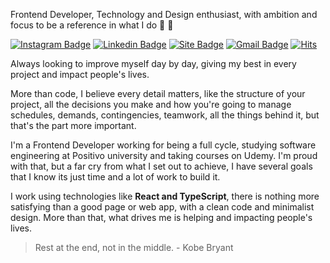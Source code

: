 

Frontend Developer, Technology and Design enthusiast, with ambition and focus to be a reference in what I do :rocket: :white_heart:

[![Instagram Badge](https://img.shields.io/badge/-@arthurlbo-6633cc?style=flat-square&labelColor=6633cc&logo=instagram&logoColor=white&link=https://www.instagram.com/arthur.lbo)](https://www.instagram.com/arthur.lbo)
[![Linkedin Badge](https://img.shields.io/badge/-arthurlbo-6633cc?style=flat-square&logo=Linkedin&logoColor=white&link=https://www.linkedin.com/in/arthurlbo)](https://www.linkedin.com/in/arthurlbo)
[![Site Badge](https://img.shields.io/badge/-arthurlbo.dev-6633cc?style=flat-square&logo=react&logoColor=white&labelColor=6633cc&link=https://arthurlbo-dev.vercel.app)](https://arthurlbo-dev.vercel.app)
[![Gmail Badge](https://img.shields.io/badge/-arthurlbo16@gmail.com-6633cc?style=flat-square&logo=Gmail&logoColor=white&link=mailto:arthurlbo16@gmail.com)](mailto:arthurlbo16@gmail.com)
[![Hits](https://hits.seeyoufarm.com/api/count/incr/badge.svg?url=https%3A%2F%2Fgithub.com%2Farthurlbo%2Fhit-counter&count_bg=%236633CC&title_bg=%236633CC&icon=&icon_color=%23E7E7E7&title=Profile+views&edge_flat=false)](https://hits.seeyoufarm.com)

Always looking to improve myself day by day, giving my best in every project and impact people's lives.

More than code, I believe every detail matters, like the structure of your project, all the decisions you make and how you're going to manage schedules, demands, contingencies, teamwork, all the things behind it, but that's the part more important.

I'm a Frontend Developer working for being a full cycle, studying software engineering at Positivo university and taking courses on Udemy. I'm proud with that, but a far cry from what I set out to achieve, I have several goals that I know its just time and a lot of work to build it. 

I work using technologies like <strong>React and TypeScript</strong>, there is nothing more satisfying than a good page or web app, with a clean code and minimalist design. More than that, what drives me is helping and impacting people's lives.

> Rest at the end, not in the middle. - Kobe Bryant

